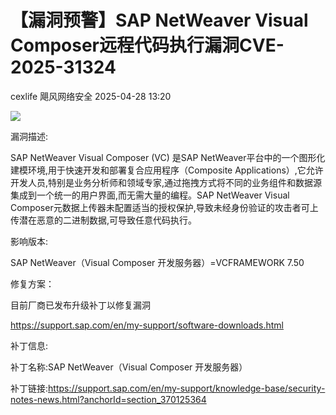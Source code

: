 #  【漏洞预警】SAP NetWeaver Visual Composer远程代码执行漏洞CVE-2025-31324   
cexlife  飓风网络安全   2025-04-28 13:20  
  
![](https://mmbiz.qpic.cn/mmbiz_png/ibhQpAia4xu00udJMoHJIbjDCFBibpe8w9h3MlhFqUojBlicYESc0bvk3PyvOHZ34QTICfib5THvXxDcibiaoKVewAKFw/640?wx_fmt=png&from=appmsg "")  
  
漏洞描述:  
  
SAP NetWeaver Visual Composer (VC) 是SAP NetWeaver平台中的一个图形化建模环境,用于快速开发和部署复合应用程序（Composite Applications）,它允许开发人员,特别是业务分析师和领域专家,通过拖拽方式将不同的业务组件和数据源集成到一个统一的用户界面,而无需大量的编程。SAP NetWeaver Visual Composer元数据上传器未配置适当的授权保护,导致未经身份验证的攻击者可上传潜在恶意的二进制数据,可导致任意代码执行。  
  
影响版本:  
  
SAP NetWeaver（Visual Composer 开发服务器）=VCFRAMEWORK 7.50  
  
修复方案：  
  
目前厂商已发布升级补丁以修复漏洞  
  
https://support.sap.com/en/my-support/software-downloads.html  
  
补丁信息:  
  
补丁名称:SAP NetWeaver（Visual Composer 开发服务器）  
  
补丁链接:https://support.sap.com/en/my-support/knowledge-base/security-notes-news.html?anchorId=section_370125364  
  
  
